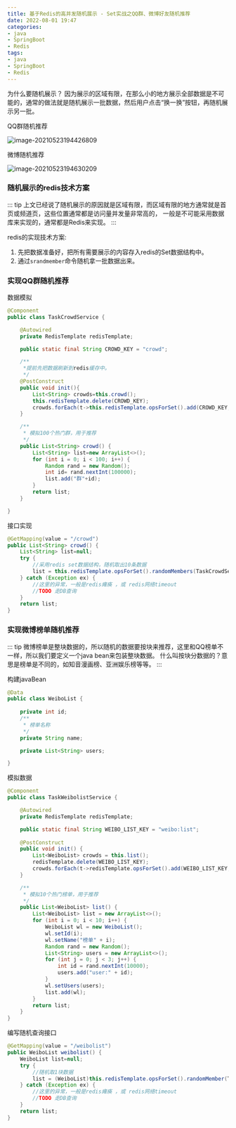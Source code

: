 ```yaml
---
title: 基于Redis的高并发随机展示 - Set实战之QQ群、微博好友随机推荐
date: 2022-08-01 19:47
categories:
- java
- SpringBoot
- Redis
tags:
- java
- SpringBoot
- Redis
---
```


为什么要随机展示？ 因为展示的区域有限，在那么小的地方展示全部数据是不可能的，通常的做法就是随机展示一批数据，然后用户点击“换一换”按钮，再随机展示另一批。
<!-- more -->

QQ群随机推荐

![image-20210523194426809](https://xk857.com/typora/2021/05image-20210523194426809.png)

微博随机推荐

![image-20210523194630209](https://xk857.com/typora/2021/05image-20210523194630209.png)


### 随机展示的redis技术方案

::: tip
上文已经说了随机展示的原因就是区域有限，而区域有限的地方通常就是首页或频道页，这些位置通常都是访问量并发量非常高的，
一般是不可能采用数据库来实现的，通常都是Redis来实现。
:::

redis的实现技术方案:
1. 先把数据准备好，把所有需要展示的内容存入redis的Set数据结构中。 
2. 通过`srandmember`命令随机拿一批数据出来。



### 实现QQ群随机推荐

数据模拟

```java
@Component
public class TaskCrowdService {

    @Autowired
    private RedisTemplate redisTemplate;

    public static final String CROWD_KEY = "crowd";

    /**
     *提前先把数据刷新到redis缓存中。
     */
    @PostConstruct
    public void init(){
        List<String> crowds=this.crowd();
        this.redisTemplate.delete(CROWD_KEY);
        crowds.forEach(t->this.redisTemplate.opsForSet().add(CROWD_KEY,t));
    }

    /**
     * 模拟100个热门群，用于推荐
     */
    public List<String> crowd() {
        List<String> list=new ArrayList<>();
        for (int i = 0; i < 100; i++) {
            Random rand = new Random();
            int id= rand.nextInt(100000);
            list.add("群"+id);
        }
        return list;
    }

}
```

接口实现

```java
@GetMapping(value = "/crowd")
public List<String> crowd() {
    List<String> list=null;
    try {
        //采用redis set数据结构，随机取出10条数据
        list = this.redisTemplate.opsForSet().randomMembers(TaskCrowdService.CROWD_KEY,10);
    } catch (Exception ex) {
        //这里的异常，一般是redis瘫痪 ，或 redis网络timeout
        //TODO 走DB查询
    }
    return list;
}
```


### 实现微博榜单随机推荐

::: tip
微博榜单是整块数据的，所以随机的数据要按块来推荐，这里和QQ榜单不一样，所以我们要定义一个java bean来包装整块数据。
什么叫按块分数据的？意思是榜单是不同的，如知音漫画榜、亚洲娱乐榜等等。
:::

构建javaBean

```java
@Data
public class WeiboList {
    
    private int id;
    /**
     * 榜单名称
     */
    private String name;

    private List<String> users;

}
```

模拟数据

```java
@Component
public class TaskWeibolistService {

    @Autowired
    private RedisTemplate redisTemplate;

    public static final String WEIBO_LIST_KEY = "weibo:list";
    
    @PostConstruct
    public void init() {
        List<WeiboList> crowds = this.list();
        redisTemplate.delete(WEIBO_LIST_KEY);
        crowds.forEach(t->redisTemplate.opsForSet().add(WEIBO_LIST_KEY,t));
    }

    /**
     * 模拟10个热门榜单，用于推荐
     */
    public List<WeiboList> list() {
        List<WeiboList> list = new ArrayList<>();
        for (int i = 0; i < 10; i++) {
            WeiboList wl = new WeiboList();
            wl.setId(i);
            wl.setName("榜单" + i);
            Random rand = new Random();
            List<String> users = new ArrayList<>();
            for (int j = 0; j < 3; j++) {
                int id = rand.nextInt(10000);
                users.add("user:" + id);
            }
            wl.setUsers(users);
            list.add(wl);
        }
        return list;
    }
}
```

编写随机查询接口

```java
@GetMapping(value = "/weibolist")
public WeiboList weibolist() {
    WeiboList list=null;
    try {
        //随机取1块数据
        list = (WeiboList)this.redisTemplate.opsForSet().randomMember(TaskWeibolistService.WEIBO_LIST_KEY);
    } catch (Exception ex) {
        //这里的异常，一般是redis瘫痪 ，或 redis网络timeout
        //TODO 走DB查询
    }
    return list;
}
```

